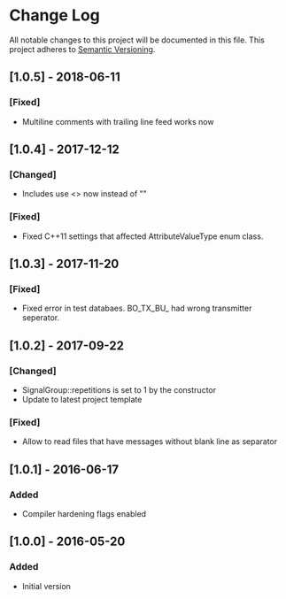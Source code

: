 # Change Log
All notable changes to this project will be documented in this file.
This project adheres to [Semantic Versioning](http://semver.org/).

## [1.0.5] - 2018-06-11
### [Fixed]
- Multiline comments with trailing line feed works now

## [1.0.4] - 2017-12-12
### [Changed]
- Includes use <> now instead of ""
### [Fixed]
- Fixed C++11 settings that affected AttributeValueType enum class.

## [1.0.3] - 2017-11-20
### [Fixed]
- Fixed error in test databaes. BO_TX_BU_ had wrong transmitter seperator.

## [1.0.2] - 2017-09-22
### [Changed]
- SignalGroup::repetitions is set to 1 by the constructor
- Update to latest project template
### [Fixed]
- Allow to read files that have messages without blank line as separator

## [1.0.1] - 2016-06-17
### Added
- Compiler hardening flags enabled

## [1.0.0] - 2016-05-20
### Added
- Initial version
